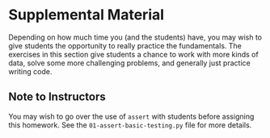 # Supplemental Material

Depending on how much time you (and the students) have, you may wish to give students the opportunity to really practice the fundamentals. The exercises in this section give students a chance to work with more kinds of data, solve some more challenging problems, and generally just practice writing code.

## Note to Instructors

You may wish to go over the use of `assert` with students before assigning this homework. See the `01-assert-basic-testing.py` file for more details.